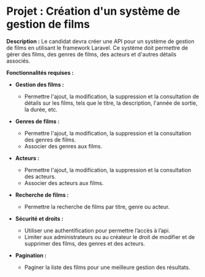 # Projet : Création d'un système de gestion de films

**Description :** Le candidat devra créer une API pour un système de gestion de films en utilisant le framework Laravel. Ce système doit permettre de gérer des films, des genres de films, des acteurs et d'autres détails associés.

**Fonctionnalités requises :**

- **Gestion des films :**
  - Permettre l'ajout, la modification, la suppression et la consultation de détails sur les films, tels que le titre, la description, l'année de sortie, la durée, etc.

- **Genres de films :**
  - Permettre l'ajout, la modification, la suppression et la consultation des genres de films.
  - Associer des genres aux films.

- **Acteurs :**
  - Permettre l'ajout, la modification, la suppression et la consultation des acteurs.
  - Associer des acteurs aux films.

- **Recherche de films :**
  - Permettre la recherche de films par titre, genre ou acteur.

- **Sécurité et droits :**
  - Utiliser une authentification pour permettre l’accès à l’api.
  - Limiter aux administrateurs ou au créateur le droit de modifier et de supprimer des films, des genres et des acteurs.

- **Pagination :**
  - Paginer la liste des films pour une meilleure gestion des résultats.
